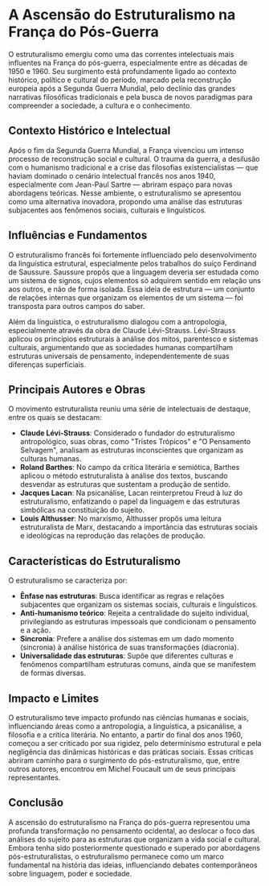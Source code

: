 # A Ascensão do Estruturalismo na França do Pós-Guerra

O estruturalismo emergiu como uma das correntes intelectuais mais influentes na França do pós-guerra, especialmente entre as décadas de 1950 e 1960. Seu surgimento está profundamente ligado ao contexto histórico, político e cultural do período, marcado pela reconstrução europeia após a Segunda Guerra Mundial, pelo declínio das grandes narrativas filosóficas tradicionais e pela busca de novos paradigmas para compreender a sociedade, a cultura e o conhecimento.

## Contexto Histórico e Intelectual

Após o fim da Segunda Guerra Mundial, a França vivenciou um intenso processo de reconstrução social e cultural. O trauma da guerra, a desilusão com o humanismo tradicional e a crise das filosofias existencialistas — que haviam dominado o cenário intelectual francês nos anos 1940, especialmente com Jean-Paul Sartre — abriram espaço para novas abordagens teóricas. Nesse ambiente, o estruturalismo se apresentou como uma alternativa inovadora, propondo uma análise das estruturas subjacentes aos fenômenos sociais, culturais e linguísticos.

## Influências e Fundamentos

O estruturalismo francês foi fortemente influenciado pelo desenvolvimento da linguística estrutural, especialmente pelos trabalhos do suíço Ferdinand de Saussure. Saussure propôs que a linguagem deveria ser estudada como um sistema de signos, cujos elementos só adquirem sentido em relação uns aos outros, e não de forma isolada. Essa ideia de estrutura — um conjunto de relações internas que organizam os elementos de um sistema — foi transposta para outros campos do saber.

Além da linguística, o estruturalismo dialogou com a antropologia, especialmente através da obra de Claude Lévi-Strauss. Lévi-Strauss aplicou os princípios estruturais à análise dos mitos, parentesco e sistemas culturais, argumentando que as sociedades humanas compartilham estruturas universais de pensamento, independentemente de suas diferenças superficiais.

## Principais Autores e Obras

O movimento estruturalista reuniu uma série de intelectuais de destaque, entre os quais se destacam:

- **Claude Lévi-Strauss**: Considerado o fundador do estruturalismo antropológico, suas obras, como "Tristes Trópicos" e "O Pensamento Selvagem", analisam as estruturas inconscientes que organizam as culturas humanas.
- **Roland Barthes**: No campo da crítica literária e semiótica, Barthes aplicou o método estruturalista à análise dos textos, buscando desvendar as estruturas que sustentam a produção de sentido.
- **Jacques Lacan**: Na psicanálise, Lacan reinterpretou Freud à luz do estruturalismo, enfatizando o papel da linguagem e das estruturas simbólicas na constituição do sujeito.
- **Louis Althusser**: No marxismo, Althusser propôs uma leitura estruturalista de Marx, destacando a importância das estruturas sociais e ideológicas na reprodução das relações de produção.

## Características do Estruturalismo

O estruturalismo se caracteriza por:

- **Ênfase nas estruturas**: Busca identificar as regras e relações subjacentes que organizam os sistemas sociais, culturais e linguísticos.
- **Anti-humanismo teórico**: Rejeita a centralidade do sujeito individual, privilegiando as estruturas impessoais que condicionam o pensamento e a ação.
- **Sincronia**: Prefere a análise dos sistemas em um dado momento (sincronia) à análise histórica de suas transformações (diacronia).
- **Universalidade das estruturas**: Supõe que diferentes culturas e fenômenos compartilham estruturas comuns, ainda que se manifestem de formas diversas.

## Impacto e Limites

O estruturalismo teve impacto profundo nas ciências humanas e sociais, influenciando áreas como a antropologia, a linguística, a psicanálise, a filosofia e a crítica literária. No entanto, a partir do final dos anos 1960, começou a ser criticado por sua rigidez, pelo determinismo estrutural e pela negligência das dinâmicas históricas e das práticas sociais. Essas críticas abriram caminho para o surgimento do pós-estruturalismo, que, entre outros autores, encontrou em Michel Foucault um de seus principais representantes.

## Conclusão

A ascensão do estruturalismo na França do pós-guerra representou uma profunda transformação no pensamento ocidental, ao deslocar o foco das análises do sujeito para as estruturas que organizam a vida social e cultural. Embora tenha sido posteriormente questionado e superado por abordagens pós-estruturalistas, o estruturalismo permanece como um marco fundamental na história das ideias, influenciando debates contemporâneos sobre linguagem, poder e sociedade.